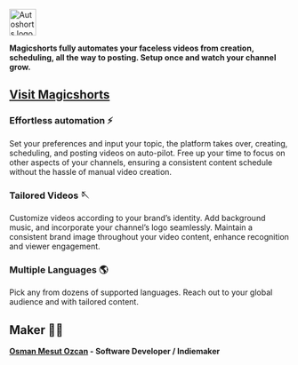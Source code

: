 <p>
  <img src="https://magicshorts.co/logo_type.png" alt="Autoshorts logo" height="48">
</p>


**Magicshorts fully automates your faceless videos from creation, scheduling, all the way to posting. Setup once and watch your channel grow.**

[Visit Magicshorts](https://magicshorts.co)
---

### Effortless automation ⚡️
Set your preferences and input your topic, the platform takes over, creating, scheduling, and posting videos on auto-pilot. Free up your time to focus on other aspects of your channels, ensuring a consistent content schedule without the hassle of manual video creation.

### Tailored Videos 🪡
Customize videos according to your brand’s identity. Add background music, and incorporate your channel’s logo seamlessly. Maintain a consistent brand image throughout your video content, enhance recognition and viewer engagement.

### Multiple Languages 🌎
Pick any from dozens of supported languages. Reach out to your global audience and with tailored content.

## Maker 👨‍💻
**[Osman Mesut Ozcan](https://twitter.com/osmeoz) - Software Developer / Indiemaker**